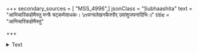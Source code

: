 +++
secondary_sources = [ "MSS_4996",]
jsonClass = "Subhaashita"
text = "आभिचारिकहोमैस्तु मन्त्रैः षट्कर्मसाधकः।  \nयन्त्रलेखनकैरुग्रैर् उपांशुजपनादिभिः॥"
title = "आभिचारिकहोमैस्तु"

+++

<details><summary>Text</summary>

आभिचारिकहोमैस्तु मन्त्रैः षट्कर्मसाधकः।  
यन्त्रलेखनकैरुग्रैर् उपांशुजपनादिभिः॥
</details>
